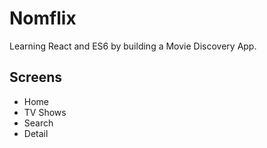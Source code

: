 # Nomflix

Learning React and ES6 by building a Movie Discovery App.

## Screens

- Home
- TV Shows
- Search
- Detail
